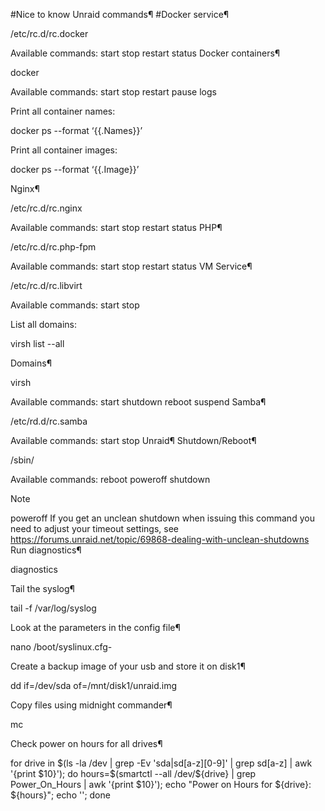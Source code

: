 #Nice to know Unraid commands¶
#Docker service¶

/etc/rc.d/rc.docker <command>

Available commands: start stop restart status
Docker containers¶

docker <command> <containername>

Available commands: start stop restart pause logs

Print all container names:

docker ps --format ‘{{.Names}}’

Print all container images:

docker ps --format ‘{{.Image}}’

Nginx¶

/etc/rc.d/rc.nginx <command>

Available commands: start stop restart status
PHP¶

/etc/rc.d/rc.php-fpm <command>

Available commands: start stop restart status
VM Service¶

/etc/rc.d/rc.libvirt <command>

Available commands: start stop

List all domains:

virsh list --all

Domains¶

virsh <command> <domain>

Available commands: start shutdown reboot suspend
Samba¶

/etc/rd.d/rc.samba <command>

Available commands: start stop
Unraid¶
Shutdown/Reboot¶

/sbin/<command>

Available commands: reboot poweroff shutdown

Note

poweroff If you get an unclean shutdown when issuing this command you need to adjust your timeout settings, see https://forums.unraid.net/topic/69868-dealing-with-unclean-shutdowns
Run diagnostics¶

diagnostics

Tail the syslog¶

tail -f /var/log/syslog

Look at the parameters in the config file¶

nano /boot/syslinux.cfg-

Create a backup image of your usb and store it on disk1¶

dd if=/dev/sda of=/mnt/disk1/unraid.img

Copy files using midnight commander¶

mc

Check power on hours for all drives¶

for drive in $(ls -la /dev | grep -Ev 'sda|sd[a-z][0-9]' | grep sd[a-z] | awk '{print $10}'); do hours=$(smartctl --all /dev/${drive} | grep Power_On_Hours | awk '{print $10}'); echo "Power on Hours for ${drive}: ${hours}"; echo ''; done


